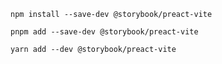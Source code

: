 ```shell renderer="preact" language="js" packageManager="npm"
npm install --save-dev @storybook/preact-vite
```

```shell renderer="preact" language="js" packageManager="pnpm"
pnpm add --save-dev @storybook/preact-vite
```

```shell renderer="preact" language="js" packageManager="yarn"
yarn add --dev @storybook/preact-vite
```
